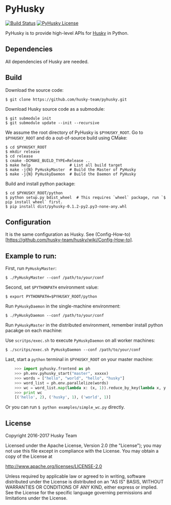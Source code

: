 PyHusky
=======

[![Build Status](https://travis-ci.org/husky-team/pyhusky.svg?branch=master)](https://travis-ci.org/husky-team/pyhusky)
[![PyHusky License](https://img.shields.io/badge/license-Apache%202.0-blue.svg)](https://github.com/husky-team/pyhusky/blob/master/LICENSE)

PyHusky is to provide high-level APIs for [Husky](https://github.com/husky-team/husky) in Python.

Dependencies
-------------

All dependencies of Husky are needed.

Build
-----

Download the source code:

    $ git clone https://github.com/husky-team/pyhusky.git

Download Husky source code as a submodule:

    $ git submodule init
    $ git submodule update --init --recursive

We assume the root directory of PyHusky is `$PYHUSKY_ROOT`. Go to `$PYHUSKY_ROOT` and do a out-of-source build using CMake:

    $ cd $PYHUSKY_ROOT
    $ mkdir release
    $ cd release
    $ cmake -DCMAKE_BUILD_TYPE=Release ..
    $ make help                 # List all build target
    $ make -j{N} PyHuskyMaster  # Build the Master of PyHusky
    $ make -j{N} PyHuskyDaemon  # Build the Daemon of PyHusky

Build and install python package:

    $ cd $PYHUSKY_ROOT/python
    $ python setup.py bdist_wheel  # This requires `wheel` package, run `$ pip install wheel` first.
    $ pip install dist/pyhusky-0.1.2-py2.py3-none-any.whl

Configuration
-------------

It is the same configuration as Husky. See (Config-How-to)[https://github.com/husky-team/husky/wiki/Config-How-to].

Example to run:
-------------

First, run `PyHuskyMaster`:

    $ ./PyHuskyMaster --conf /path/to/your/conf

Second, set `$PYTHONPATH` environment value:

    $ export PYTHONPATH=$PYHUSKY_ROOT/python

Run `PyHuskyDaemon` in the single-machine environment:

    $ ./PyHuskyDaemon --conf /path/to/your/conf

Run `PyHuskyMaster` in the distributed environment, remember install python pacakge on each machine:
    
Use `scritps/exec.sh` to execute `PyHuskyDaemon` on all worker machines:

    $ ./scritps/exec.sh PyHuskyDaemon --conf /path/to/your/conf

Last, start a `python` terminal in `$PYHUSKY_ROOT` on your master machine:

```python
    >>> import pyhusky.frontend as ph
    >>> ph.env.pyhusky_start("master", xxxxx)
    >>> words = ["hello", "world", "hello", "husky"]
    >>> word_list = ph.env.parallelize(words)
    >>> wc = word_list.map(lambda x: (x, 1)).reduce_by_key(lambda x, y: x + y).collect()
    >>> print wc
    [('hello', 2), ('husky', 1), ('world', 1)]
```

Or you can run `$ python examples/simple_wc.py` directly.

License
---------------

Copyright 2016-2017 Husky Team

Licensed under the Apache License, Version 2.0 (the "License");
you may not use this file except in compliance with the License.
You may obtain a copy of the License at

http://www.apache.org/licenses/LICENSE-2.0

Unless required by applicable law or agreed to in writing, software
distributed under the License is distributed on an "AS IS" BASIS,
WITHOUT WARRANTIES OR CONDITIONS OF ANY KIND, either express or implied.
See the License for the specific language governing permissions and
limitations under the License.
